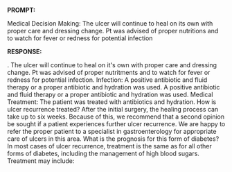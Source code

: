 **PROMPT:**

Medical Decision Making: The ulcer will continue to heal on its own with proper care and dressing change. Pt was advised of proper nutritions and to watch for fever or redness for potential infection

**RESPONSE:**

 .  The ulcer will continue to heal on it's own with proper care and dressing change. Pt was advised of proper nutritments and to watch for fever or redness for potential infection. Infection: A positive antibiotic and fluid therapy or a proper antibiotic and hydration was used.  A positive antibiotic and fluid therapy or a proper antibiotic and hydration was used. Medical Treatment: The patient was treated with antibiotics and hydration.  How is ulcer recurrence treated?  After the initial surgery, the healing process can take up to six weeks. Because of this, we recommend that a second opinion be sought if a patient experiences further ulcer recurrence. We are happy to refer the proper patient to a specialist in gastroenterology for appropriate care of ulcers in this area.  What is the prognosis for this form of diabetes?  In most cases of ulcer recurrence, treatment is the same as for all other forms of diabetes, including the management of high blood sugars.  Treatment may include: